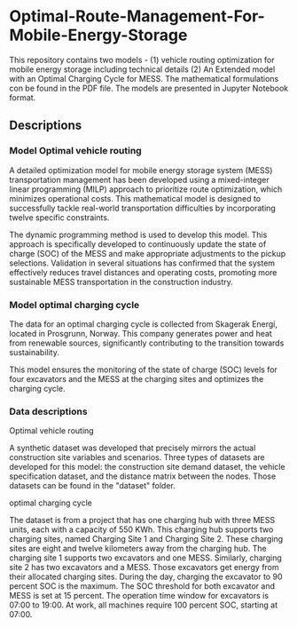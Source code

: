 # Optimal-Route-Management-For-Mobile-Energy-Storage
This repository contains two models - (1) vehicle routing optimization for mobile energy storage including technical details (2) An Extended model with an Optimal Charging Cycle for MESS. The mathematical formulations con be found in the PDF file. The models are presented in Jupyter Notebook format.

## Descriptions
### Model Optimal vehicle routing
A detailed optimization model for mobile energy storage system (MESS) transportation management has been developed using a mixed-integer linear programming (MILP) approach to prioritize route optimization, which minimizes operational costs. This mathematical model is designed to successfully tackle real-world transportation difficulties by incorporating twelve specific constraints.

The dynamic programming method is used to develop this model. This approach is specifically developed to continuously update the state of charge (SOC) of the MESS and make appropriate adjustments to the pickup selections. Validation in several situations has confirmed that the system effectively reduces travel distances and operating costs, promoting more sustainable MESS transportation in the construction industry.

### Model optimal charging cycle
The data for an optimal charging cycle is collected from Skagerak Energi, located in Prosgrunn, Norway. This company generates power and heat from renewable sources, significantly contributing to the transition towards sustainability. 

This model ensures the monitoring of the state of charge (SOC) levels for four excavators and the MESS at the charging sites and optimizes the charging cycle.

### Data descriptions
Optimal vehicle routing

A synthetic dataset was developed that precisely mirrors the actual construction site variables and scenarios. Three types of datasets are developed for this model: the construction site demand dataset, the vehicle specification dataset, and the distance matrix between the nodes. Those datasets can be found in the "dataset" folder.

optimal charging cycle

The dataset is from a project that has one charging hub with three MESS units, each with a capacity of 550 KWh. This charging hub supports two charging sites, named Charging Site 1 and Charging Site 2. These charging sites are eight and twelve kilometers away from the charging hub. The charging site 1 supports two excavators and one MESS. Similarly, charging site 2 has two excavators and a MESS. Those excavators get energy from their allocated charging sites. During the day, charging the excavator to 90 percent SOC is the maximum. The SOC threshold for both excavator and MESS is set at 15 percent. The operation time window for excavators is 07:00 to 19:00. At work, all machines require 100 percent SOC, starting at 07:00.

